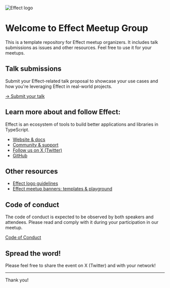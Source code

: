 ![Effect logo](https://github.com/user-attachments/assets/2658df4a-9762-424f-908b-5100a3db0792)

# Welcome to Effect Meetup Group
This is a template repository for Effect meetup organizers. It includes talk submissions as issues and other resources. Feel free to use it for your meetups.

## Talk submissions
Submit your Effect-related talk proposal to showcase your use cases and how you're leveraging Effect in real-world projects.

[→ Submit your talk](https://github.com/mirepri/meetups/issues/new?assignees=&labels=&projects=&template=talks.yml)

## Learn more about and follow Effect:
Effect is an ecosystem of tools to build better applications and libraries in TypeScript.

- [Website & docs](https://effect.website/)
- [Community & support](https://discord.gg/effect-ts)
- [Follow us on X (Twitter)](https://twitter.com/EffectTS_)
- [GitHub](https://github.com/Effect-TS)

## Other resources

- [Effect logo guidelines](https://sparkling-lancer-5bd.notion.site/Effect-logo-guidelines-14280adbc6354eaa8bd173e1bc0128a4)
- [Effect meetup banners: templates & playground](https://www.figma.com/design/FnkWp2q2cH7nxlHI3vMkSy/Effect-Meetups?node-id=1-723&t=LRuxFGqfvZCTe4Wq-1)

## Code of conduct
The code of conduct is expected to be observed by both speakers and attendees. Please read and comply with it during your participation in our meetup.

[Code of Conduct](https://github.com/mirepri/meetups/blob/main/Code%20of%20Conduct.md)

## Spread the word!
Please feel free to share the event on X (Twitter) and with your network!

***

Thank you!

